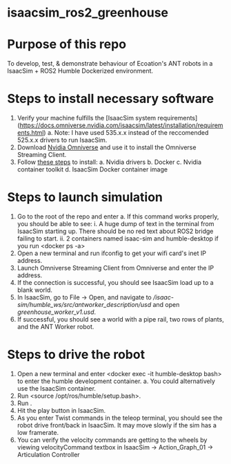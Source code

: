 # isaacsim_ros2_greenhouse

# Purpose of this repo

To develop, test, & demonstrate behaviour of Ecoation's ANT robots in a IsaacSim + ROS2 Humble Dockerized environment.   


# Steps to install necessary software
1. Verify your machine fulfills the [IsaacSim system requirements] (https://docs.omniverse.nvidia.com/isaacsim/latest/installation/requirements.html)
  a. Note: I have used 535.x.x instead of the reccomended 525.x.x drivers to run IsaacSim.
2. Download [Nvidia Omniverse](https://www.nvidia.com/en-us/omniverse/download/) and use it to install the Omniverse Streaming Client.
3. Follow [these steps](https://docs.omniverse.nvidia.com/isaacsim/latest/installation/install_container.html) to install: 
  a. Nvidia drivers
  b. Docker
  c. Nvidia container toolkit
  d. IsaacSim Docker container image

# Steps to launch simulation
1. Go to the root of the repo and enter <docker compose up>
  a. If this command works properly, you should be able to see:
    i. A huge dump of text in the terminal from IsaacSim starting up. There should be no red text about ROS2 bridge failing to start.
    ii. 2 containers named isaac-sim and humble-desktop if you run <docker ps -a>
2. Open a new terminal and run ifconfig to get your wifi card's inet IP address.
3. Launch Omniverse Streaming Client from Omniverse and enter the IP address.
4. If the connection is successful, you should see IsaacSim load up to a blank world.
5. In IsaacSim, go to File -> Open, and navigate to */isaac-sim/humble_ws/src/antworker_description/usd* and open *greenhouse_worker_v1.usd*.
6. If successful, you should see a world with a pipe rail, two rows of plants, and the ANT Worker robot.

# Steps to drive the robot
1. Open a new terminal and enter <docker exec -it humble-desktop bash> to enter the humble development container.
  a. You could alternatively use the IsaacSim container.
2. Run <source /opt/ros/humble/setup.bash>.
3. Run <ros2 run teleop_twist_keyboard teleop_twist_keyboard>.
4. Hit the play button in IsaacSim. 
5. As you enter Twist commands in the teleop terminal, you should see the robot drive front/back in IsaacSim. It may move slowly if the sim has a low framerate.
6. You can verify the velocity commands are getting to the wheels by viewing velocityCommand textbox in IsaacSim -> Action_Graph_01 -> Articulation Controller
